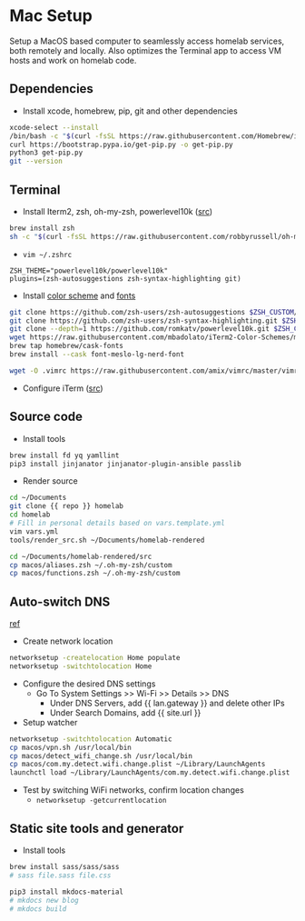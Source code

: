 # Mac Setup
Setup a MacOS based computer to seamlessly access homelab services, both remotely and locally. Also optimizes the Terminal app to access VM hosts and work on homelab code.

## Dependencies
- Install xcode, homebrew, pip, git and other dependencies
```bash
xcode-select --install
/bin/bash -c "$(curl -fsSL https://raw.githubusercontent.com/Homebrew/install/HEAD/install.sh)"
curl https://bootstrap.pypa.io/get-pip.py -o get-pip.py
python3 get-pip.py
git --version
```

## Terminal
- Install Iterm2, zsh, oh-my-zsh, powerlevel10k ([src](https://medium.com/seokjunhong/customize-the-terminal-zsh-iterm2-powerlevel10k-complete-guide-for-beginners-35c4ba439055))
```bash
brew install zsh
sh -c "$(curl -fsSL https://raw.githubusercontent.com/robbyrussell/oh-my-zsh/master/tools/install.sh)"
```
- `vim ~/.zshrc`
```
ZSH_THEME="powerlevel10k/powerlevel10k"
plugins=(zsh-autosuggestions zsh-syntax-highlighting git)
```
- Install [color scheme](https://iterm2colorschemes.com/) and [fonts](https://www.nerdfonts.com/)
```bash
git clone https://github.com/zsh-users/zsh-autosuggestions $ZSH_CUSTOM/plugins/zsh-autosuggestions
git clone https://github.com/zsh-users/zsh-syntax-highlighting.git $ZSH_CUSTOM/plugins/zsh-syntax-highlighting
git clone --depth=1 https://github.com/romkatv/powerlevel10k.git $ZSH_CUSTOM/themes/powerlevel10k
wget https://raw.githubusercontent.com/mbadolato/iTerm2-Color-Schemes/master/schemes/Solarized%20Dark%20Higher%20Contrast.itermcolors
brew tap homebrew/cask-fonts
brew install --cask font-meslo-lg-nerd-font

wget -O .vimrc https://raw.githubusercontent.com/amix/vimrc/master/vimrcs/basic.vim
```
- Configure iTerm ([src](https://medium.com/seokjunhong/customize-the-terminal-zsh-iterm2-powerlevel10k-complete-guide-for-beginners-35c4ba439055))

## Source code
- Install tools
```bash
brew install fd yq yamllint
pip3 install jinjanator jinjanator-plugin-ansible passlib
```

- Render source
```bash
cd ~/Documents
git clone {{ repo }} homelab
cd homelab
# Fill in personal details based on vars.template.yml
vim vars.yml
tools/render_src.sh ~/Documents/homelab-rendered

cd ~/Documents/homelab-rendered/src
cp macos/aliases.zsh ~/.oh-my-zsh/custom
cp macos/functions.zsh ~/.oh-my-zsh/custom
```

## Auto-switch DNS
[ref](https://apple.stackexchange.com/a/399571)
- Create network location
```bash
networksetup -createlocation Home populate
networksetup -switchtolocation Home
```
- Configure the desired DNS settings
  - Go To System Settings >> Wi-Fi >> Details >> DNS
    - Under DNS Servers, add {{ lan.gateway }} and delete other IPs
    - Under Search Domains, add {{ site.url }}
- Setup watcher
```bash
networksetup -switchtolocation Automatic
cp macos/vpn.sh /usr/local/bin
cp macos/detect_wifi_change.sh /usr/local/bin
cp macos/com.my.detect.wifi.change.plist ~/Library/LaunchAgents
launchctl load ~/Library/LaunchAgents/com.my.detect.wifi.change.plist
```
- Test by switching WiFi networks, confirm location changes
  - `networksetup -getcurrentlocation`

## Static site tools and generator
- Install tools
```bash
brew install sass/sass/sass
# sass file.sass file.css

pip3 install mkdocs-material
# mkdocs new blog
# mkdocs build
```
